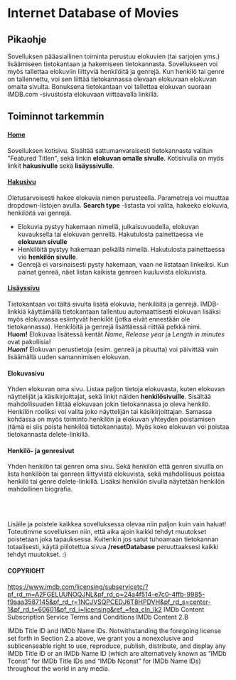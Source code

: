 # Internet Database of Movies

## Pikaohje

Sovelluksen pääasiallinen toiminta perustuu elokuvien (tai sarjojen yms.) lisäämiseen tietokantaan ja hakemiseen tietokannasta. Sovellukseen voi myös tallettaa elokuviin liittyviä henkilöitä ja genrejä. Kun henkilö tai genre on tallennettu, voi sen liittää tietokannassa olevaan elokuvaan elokuvan omalta sivulta. Bonuksena tietokantaan voi tallettaa elokuvan suoraan IMDB.com -sivustosta elokuvaan viittaavalla linkillä.

## Toiminnot tarkemmin


#### [Home](http://tikapetyo.herokuapp.com/)
Sovelluksen kotisivu. Sisältää sattumanvaraisesti tietokannasta valitun "Featured Titlen", sekä linkin **elokuvan omalle sivulle**. Kotisivulla on myös linkit **hakusivulle** sekä **lisäyssivulle**.

#### [Hakusivu](http://tikapetyo.herokuapp.com/search)
Oletusarvoisesti hakee elokuvia nimen perusteella. Parametreja voi muuttaa dropdown-listojen avulla.
**Search type** -listasta voi valita, hakeeko elokuvia, henkilöitä vai genrejä.
- Elokuvia pystyy hakemaan nimellä, julkaisuvuodella, elokuvan kuvauksella tai elokuvan genrellä. Hakutulosta painettaessa vie **elokuvan sivulle**
- Henkilöitä pystyy hakemaan pelkällä nimellä. Hakutulosta painettaessa vie **henkilön sivulle**.
- Genrejä ei varsinaisesti pysty hakemaan, vaan ne listataan linkeiksi. Kun painat genreä, näet listan kaikista genreen kuuluvista elokuvista.

#### [Lisäyssivu](http://tikapetyo.herokuapp.com/add)
Tietokantaan voi tältä sivulta lisätä elokuvia, henkilöitä ja genrejä. IMDB-linkkiä käyttämällä tietokantaan tallentuu automaattisesti elokuvan lisäksi myös elokuvassa esiintyvät henkilöt (jotka eivät ennestään ole tietokannassa). Henkilöitä ja genrejä lisättäessä riittää pelkkä nimi.</br>
**Huom!** Elokuvaa lisätessä kentät *Name*, *Release year* ja *Length in minutes* ovat pakollisia!</br>
**_Huom!_** Elokuvan perustietoja (esim. genreä ja pituutta) voi päivittää vain lisäämällä uuden samannimisen elokuvan.

#### Elokuvasivu
Yhden elokuvan oma sivu. Listaa paljon tietoja elokuvasta, kuten elokuvan näyttelijät ja käsikirjoittajat, sekä linkit näiden **henkilösivuille**. Sisältää mahdollisuuden liittää elokuvaan jokin tietokannassa jo oleva henkilö. Henkilön rooliksi voi valita joko näyttelijän tai käsikirjoittajan. Samassa kohdassa on myös toiminto henkilön ja elokuvan yhteyden poistamisen (tämä ei siis poista henkilöä tietokannasta). Myös koko elokuvan voi poistaa tietokannasta delete-linkillä.

#### Henkilö- ja genresivut
Yhden henkilön tai genren oma sivu. Sekä henkilön että genren sivuilla on lista henkilöön tai genreen liittyvistä elokuvista, sekä mahdollisuus poistaa henkilö tai genre delete-linkillä. Lisäksi henkilön sivulla näytetään henkilön mahdollinen biografia.

</br>
</br>

Lisäile ja poistele kaikkea sovelluksessa olevaa niin paljon kuin vain haluat! Toteutimme sovelluksen niin, että aika ajoin kaikki tehdyt muutokset poistetaan joka tapauksessa. Kuitenkin jos satut tuhoamaan tietokannan totaalisesti, käytä piilotettua sivua **/resetDatabase** peruuttaaksesi kaikki tehdyt muutokset. :)


#### COPYRIGHT
https://www.imdb.com/licensing/subservicetc/?pf_rd_m=A2FGELUUNOQJNL&pf_rd_p=24a4f514-e7c0-4ffb-9985-f9aaa3587145&pf_rd_r=1NCJVSQPCEDJ6T8HPDVH&pf_rd_s=center-1&pf_rd_t=60601&pf_rd_i=licensing&ref_=fea_cln_lk2
IMDb Content Subscription Service Terms and Conditions
IMDb Content 2.B

IMDb Title ID and IMDb Name IDs. Notwithstanding the foregoing license set forth in Section 2.a above, we grant you a nonexclusive and sublicenseable right to use, reproduce, publish, distribute, and display any IMDb Title ID or an IMDb Name ID (which are alternatively known as “IMDb Tconst” for IMDb Title IDs and “IMDb Nconst” for IMDb Name IDs) throughout the world in any media.

